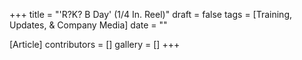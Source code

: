 +++
title = "'R?K? B Day' (1/4 In. Reel)"
draft = false
tags = [Training, Updates, & Company Media]
date = ""

[Article]
contributors = []
gallery = []
+++